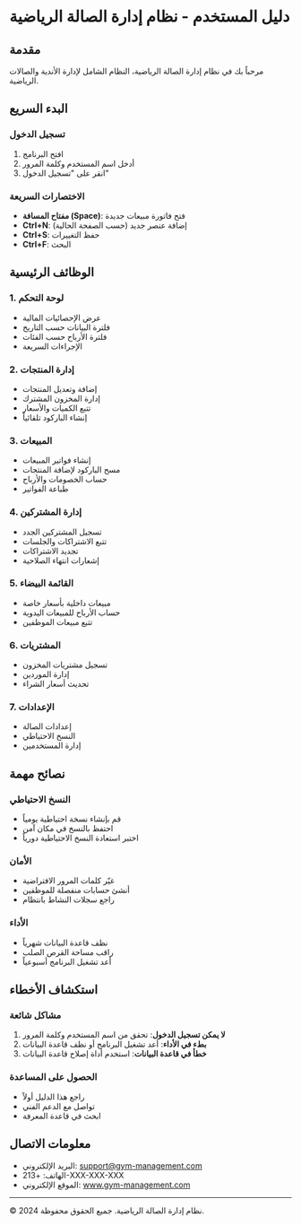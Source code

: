 # دليل المستخدم - نظام إدارة الصالة الرياضية

## مقدمة
مرحباً بك في نظام إدارة الصالة الرياضية، النظام الشامل لإدارة الأندية والصالات الرياضية.

## البدء السريع

### تسجيل الدخول
1. افتح البرنامج
2. أدخل اسم المستخدم وكلمة المرور
3. انقر على "تسجيل الدخول"

### الاختصارات السريعة
- **مفتاح المسافة (Space)**: فتح فاتورة مبيعات جديدة
- **Ctrl+N**: إضافة عنصر جديد (حسب الصفحة الحالية)
- **Ctrl+S**: حفظ التغييرات
- **Ctrl+F**: البحث

## الوظائف الرئيسية

### 1. لوحة التحكم
- عرض الإحصائيات المالية
- فلترة البيانات حسب التاريخ
- فلترة الأرباح حسب الفئات
- الإجراءات السريعة

### 2. إدارة المنتجات
- إضافة وتعديل المنتجات
- إدارة المخزون المشترك
- تتبع الكميات والأسعار
- إنشاء الباركود تلقائياً

### 3. المبيعات
- إنشاء فواتير المبيعات
- مسح الباركود لإضافة المنتجات
- حساب الخصومات والأرباح
- طباعة الفواتير

### 4. إدارة المشتركين
- تسجيل المشتركين الجدد
- تتبع الاشتراكات والجلسات
- تجديد الاشتراكات
- إشعارات انتهاء الصلاحية

### 5. القائمة البيضاء
- مبيعات داخلية بأسعار خاصة
- حساب الأرباح للمبيعات اليدوية
- تتبع مبيعات الموظفين

### 6. المشتريات
- تسجيل مشتريات المخزون
- إدارة الموردين
- تحديث أسعار الشراء

### 7. الإعدادات
- إعدادات الصالة
- النسخ الاحتياطي
- إدارة المستخدمين

## نصائح مهمة

### النسخ الاحتياطي
- قم بإنشاء نسخة احتياطية يومياً
- احتفظ بالنسخ في مكان آمن
- اختبر استعادة النسخ الاحتياطية دورياً

### الأمان
- غيّر كلمات المرور الافتراضية
- أنشئ حسابات منفصلة للموظفين
- راجع سجلات النشاط بانتظام

### الأداء
- نظف قاعدة البيانات شهرياً
- راقب مساحة القرص الصلب
- أعد تشغيل البرنامج أسبوعياً

## استكشاف الأخطاء

### مشاكل شائعة
1. **لا يمكن تسجيل الدخول**: تحقق من اسم المستخدم وكلمة المرور
2. **بطء في الأداء**: أعد تشغيل البرنامج أو نظف قاعدة البيانات
3. **خطأ في قاعدة البيانات**: استخدم أداة إصلاح قاعدة البيانات

### الحصول على المساعدة
- راجع هذا الدليل أولاً
- تواصل مع الدعم الفني
- ابحث في قاعدة المعرفة

## معلومات الاتصال
- البريد الإلكتروني: support@gym-management.com
- الهاتف: +213-XXX-XXX-XXX
- الموقع الإلكتروني: www.gym-management.com

---
© 2024 نظام إدارة الصالة الرياضية. جميع الحقوق محفوظة.